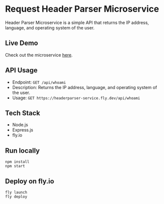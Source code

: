 # Request Header Parser Microservice

Header Parser Microservice is a simple API that returns the IP address, language, and operating system of the user.

## Live Demo

Check out the microservice [here](https://headerparser-service.fly.dev/).

## API Usage

- Endpoint: `GET /api/whoami`
- Description: Returns the IP address, language, and operating system of the user.
- Usage: `GET https://headerparser-service.fly.dev/api/whoami`

## Tech Stack

- Node.js
- Express.js
- fly.io

## Run locally

```
npm install
npm start
```

## Deploy on fly.io

```
fly launch
fly deploy
```
